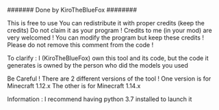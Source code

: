 ####### Done by KiroTheBlueFox ########

This is free to use
You can redistribute it with proper credits (keep the credits)
Do not claim it as your program !
Credits to me (in your mod) are very welcomed !
You can modify the program but keep these credits !
Please do not remove this comment from the code !

To clarify :
I (KiroTheBlueFox) own this tool and its code, but the code it generates is owned by the person who did the models you used

Be Careful !
There are 2 different versions of the tool !
One version is for Minecraft 1.12.x
The other is for Minecraft 1.14.x

Information : I recommend having python 3.7 installed to launch it
